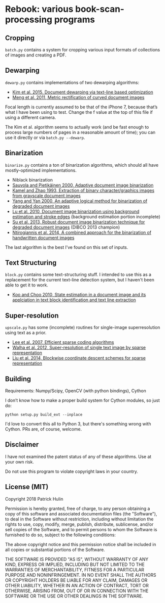 # Rebook: various book-scan-processing programs

## Cropping

`batch.py` contains a system for cropping various input formats of collections of images and creating a PDF.

## Dewarping

`dewarp.py` contains implementations of two dewarping algorithms:

* [Kim et al. 2015, Document dewarping via text-line based optimization](http://www.sciencedirect.com/science/article/pii/S003132031500165X)
* [Meng et al. 2011, Metric rectification of curved document images](http://ieeexplore.ieee.org/abstract/document/5975161/)

Focal length is currently assumed to be that of the iPhone 7, because that’s what I have been using to test. Change the f value at the top of this file if using a different camera.

The Kim et al. algorithm seems to actually work (and be fast enough to process large numbers of pages in a reasonable amount of time); you can use it directly or via `batch.py --dewarp`.

## Binarization

`binarize.py` contains a ton of binarization algorithms, which should all have mostly-optimized implementations.

* Niblack binarization
* [Sauvola and Pietikäinen 2000, Adaptive document image binarization](http://www.sciencedirect.com/science/article/pii/S0031320399000552)
* [Kamel and Zhao 1993, Extraction of binary character/graphics images from grayscale document images](http://www.sciencedirect.com/science/article/pii/S016786551200311X)
* [Yang and Yan 2000, An adaptive logical method for binarization of degraded document images](http://www.sciencedirect.com/science/article/pii/S0031320399000941)
* [Lu et al. 2010, Document image binarization using background estimation and stroke edges](https://link.springer.com/article/10.1007%2Fs10032-010-0130-8?LI=true) (background estimation portion incomplete)
* [Su et al. 2013, Robust document image binarization technique for degraded document images](https://link.springer.com/article/10.1007%2Fs10032-010-0130-8?LI=true) (DIBCO 2013 champion)
* [Ntirogiannis et al. 2014, A combined approach for the binarization of handwritten document images](http://www.sciencedirect.com/science/article/pii/S016786551200311X)

The last algorithm is the best I've found on this set of inputs.

## Text Structuring

`block.py` contains some text-structuring stuff. I intended to use this as a replacement for the current text-line detection system, but I haven't been able to get it to work.

* [Koo and Choo 2010, State estimation in a document image and its applciation in text block identification and text line extraction](https://link.springer.com/chapter/10.1007/978-3-642-15552-9_31)

## Super-resolution

`upscale.py` has some (incomplete) routines for single-image superresolution using text as a prior.

* [Lee et al. 2007, Efficient sparse coding algorithms](http://papers.nips.cc/paper/2979-efficient-sparse-coding-algorithms.pdf)
* [Walha et al. 2012, Super-resolution of single text image by sparse representation](http://doi.acm.org/10.1145/2432553.2432558)
* [Liu et al. 2014, Blockwise coordinate descent schemes for sparse representation](http://ieeexplore.ieee.org/document/6854608/)

## Building

Requirements: Numpy/Scipy, OpenCV (with python bindings), Cython

I don’t know how to make a proper build system for Cython modules, so just do:

`python setup.py build_ext --inplace`

I'd love to convert this all to Python 3, but there's something wrong with Cython. PRs are, of course, welcome.

## Disclaimer

I have not examined the patent status of any of these algorithms. Use at your own risk.

Do not use this program to violate copyright laws in your country.

## License (MIT)

Copyright 2018 Patrick Hulin

Permission is hereby granted, free of charge, to any person obtaining a copy of this software and associated documentation files (the "Software"), to deal in the Software without restriction, including without limitation the rights to use, copy, modify, merge, publish, distribute, sublicense, and/or sell copies of the Software, and to permit persons to whom the Software is furnished to do so, subject to the following conditions:

The above copyright notice and this permission notice shall be included in all copies or substantial portions of the Software.

THE SOFTWARE IS PROVIDED "AS IS", WITHOUT WARRANTY OF ANY KIND, EXPRESS OR IMPLIED, INCLUDING BUT NOT LIMITED TO THE WARRANTIES OF MERCHANTABILITY, FITNESS FOR A PARTICULAR PURPOSE AND NONINFRINGEMENT. IN NO EVENT SHALL THE AUTHORS OR COPYRIGHT HOLDERS BE LIABLE FOR ANY CLAIM, DAMAGES OR OTHER LIABILITY, WHETHER IN AN ACTION OF CONTRACT, TORT OR OTHERWISE, ARISING FROM, OUT OF OR IN CONNECTION WITH THE SOFTWARE OR THE USE OR OTHER DEALINGS IN THE SOFTWARE.

